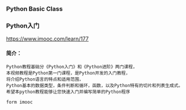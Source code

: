 ### Python Basic Class
### Python入门

https://www.imooc.com/learn/177

#### 简介：

```
Python教程基础分《Python入门》和《Python进阶》两门课程，
本视频教程是Python第一门课程，是Python开发的入门教程，
将介绍Python语言的特点和适用范围，
Python基本的数据类型，条件判断和循环，函数，以及Python特有的切片和列表生成式。
希望本python教程能够让您快速入门并编写简单的Python程序

form imooc

```
